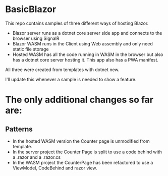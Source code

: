 # BasicBlazor

This repo contains samples of three different ways of hosting Blazor.

 * Blazor server runs as a dotnet core server side app and connects to the browser using SignalR
 * Blazor WASM runs in the Client using Web assembly and only need static file storage
 * Hosted WASM has all the code running in WASM in the browser but also has a dotnet core server hosting it. This app also has a PWA manifest.

All three were created from templates with dotnet new. 

I'll update this whenever a sample is needed to show a feature.

# The only additional changes so far are:

## Patterns
* In the hosted WASM version the Counter page is unmodified from template.
* In the server project the Counter Page is split to use a code behind with a .razor and a .razor.cs
* In the WASM project the CounterPage has been refactored to use a ViewModel, CodeBehind and razor view.

